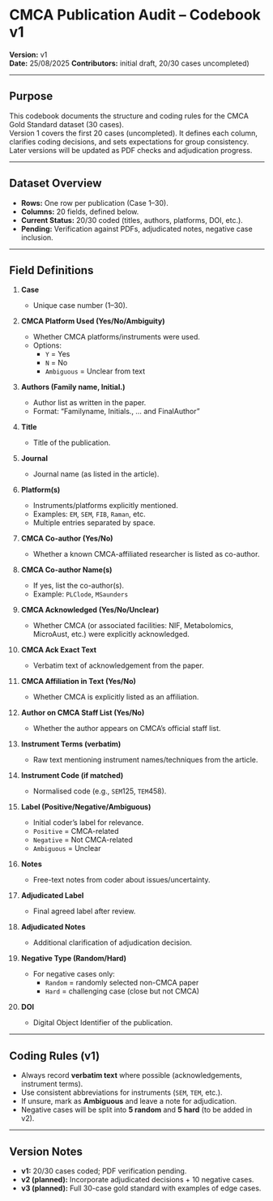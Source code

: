 # CMCA Publication Audit – Codebook v1

**Version:** v1  
**Date:** 25/08/2025
**Contributors:** initial draft, 20/30 cases uncompleted)  

---

## Purpose
This codebook documents the structure and coding rules for the CMCA Gold Standard dataset (30 cases).  
Version 1 covers the first 20 cases (uncompleted). It defines each column, clarifies coding decisions, and sets expectations for group consistency.  
Later versions will be updated as PDF checks and adjudication progress.

---

## Dataset Overview
- **Rows:** One row per publication (Case 1–30).  
- **Columns:** 20 fields, defined below.  
- **Current Status:** 20/30 coded (titles, authors, platforms, DOI, etc.).  
- **Pending:** Verification against PDFs, adjudicated notes, negative case inclusion.

---

## Field Definitions

1. **Case**  
   - Unique case number (1–30).  

2. **CMCA Platform Used (Yes/No/Ambiguity)**  
   - Whether CMCA platforms/instruments were used.  
   - Options:  
     - `Y` = Yes  
     - `N` = No  
     - `Ambiguous` = Unclear from text  

3. **Authors (Family name, Initial.)**  
   - Author list as written in the paper.  
   - Format: “Familyname, Initials., … and FinalAuthor”  

4. **Title**  
   - Title of the publication.  

5. **Journal**  
   - Journal name (as listed in the article).  

6. **Platform(s)**  
   - Instruments/platforms explicitly mentioned.  
   - Examples: `EM`, `SEM`, `FIB`, `Raman`, etc.  
   - Multiple entries separated by space.  

7. **CMCA Co-author (Yes/No)**  
   - Whether a known CMCA-affiliated researcher is listed as co-author.  

8. **CMCA Co-author Name(s)**  
   - If yes, list the co-author(s).  
   - Example: `PLClode`, `MSaunders`  

9. **CMCA Acknowledged (Yes/No/Unclear)**  
   - Whether CMCA (or associated facilities: NIF, Metabolomics, MicroAust, etc.) were explicitly acknowledged.  

10. **CMCA Ack Exact Text**  
    - Verbatim text of acknowledgement from the paper.  

11. **CMCA Affiliation in Text (Yes/No)**  
    - Whether CMCA is explicitly listed as an affiliation.  

12. **Author on CMCA Staff List (Yes/No)**  
    - Whether the author appears on CMCA’s official staff list.  

13. **Instrument Terms (verbatim)**  
    - Raw text mentioning instrument names/techniques from the article.  

14. **Instrument Code (if matched)**  
    - Normalised code (e.g., `SEM`125, `TEM`458).  

15. **Label (Positive/Negative/Ambiguous)**  
    - Initial coder’s label for relevance.  
    - `Positive` = CMCA-related  
    - `Negative` = Not CMCA-related  
    - `Ambiguous` = Unclear  

16. **Notes**  
    - Free-text notes from coder about issues/uncertainty.  

17. **Adjudicated Label**  
    - Final agreed label after review.  

18. **Adjudicated Notes**  
    - Additional clarification of adjudication decision.  

19. **Negative Type (Random/Hard)**  
    - For negative cases only:  
      - `Random` = randomly selected non-CMCA paper  
      - `Hard` = challenging case (close but not CMCA)  

20. **DOI**  
    - Digital Object Identifier of the publication.  

---

## Coding Rules (v1)
- Always record **verbatim text** where possible (acknowledgements, instrument terms).  
- Use consistent abbreviations for instruments (`SEM`, `TEM`, etc.).  
- If unsure, mark as **Ambiguous** and leave a note for adjudication.  
- Negative cases will be split into **5 random** and **5 hard** (to be added in v2).  

---

## Version Notes
- **v1:** 20/30 cases coded; PDF verification pending.  
- **v2 (planned):** Incorporate adjudicated decisions + 10 negative cases.  
- **v3 (planned):** Full 30-case gold standard with examples of edge cases.
